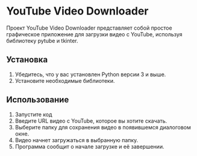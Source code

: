 # YouTube Video Downloader

Проект YouTube Video Downloader представляет собой простое графическое приложение для загрузки видео с YouTube, используя библиотеку pytube и tkinter.

## Установка

1. Убедитесь, что у вас установлен Python версии 3 и выше.
2. Установите необходимые библиотеки.
   
## Использование
1. Запустите код 
2. Введите URL видео с YouTube, которое вы хотите скачать.
3. Выберите папку для сохранения видео в появившемся диалоговом окне.
4. Видео начнет загружаться в выбранную папку.
5. Программа сообщит о начале загрузке и её завершении. 
